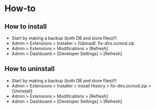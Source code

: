 # How-to

## How to install
* Start by making a backup (both DB and store files)!!!
* Admin > Extensions > Installer > [Upload]: fix-dirs.ocmod.zip
* Admin > Extensions > Modifications > [Refresh]
* Admin > Dashboard > [Developer Settings] > [Refresh]


## How to uninstall
* Start by making a backup (both DB and store files)!!!
* Admin > Extensions > Installer > Install History > fix-dirs.ocmod.zip > [Uninstall]
* Admin > Extensions > Modifications > [Refresh]
* Admin > Dashboard > [Developer Settings] > [Refresh]

